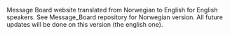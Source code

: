 Message Board website translated from Norwegian to English for English speakers. See Message_Board repository for Norwegian version. All future updates will be done on this version (the english one).

